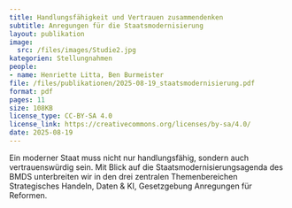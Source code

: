 ```yaml
---
title: Handlungsfähigkeit und Vertrauen zusammendenken
subtitle: Anregungen für die Staatsmodernisierung
layout: publikation
image:
  src: /files/images/Studie2.jpg
kategorien: Stellungnahmen
people:
- name: Henriette Litta, Ben Burmeister
file: /files/publikationen/2025-08-19_staatsmodernisierung.pdf
format: pdf
pages: 11
size: 108KB
license_type: CC-BY-SA 4.0
license_link: https://creativecommons.org/licenses/by-sa/4.0/
date: 2025-08-19
---
```

Ein moderner Staat muss nicht nur handlungsfähig, sondern auch vertrauenswürdig sein. Mit Blick auf die Staatsmodernisierungsagenda des BMDS unterbreiten wir in den drei zentralen Themenbereichen Strategisches Handeln, Daten & KI, Gesetzgebung Anregungen für Reformen.
